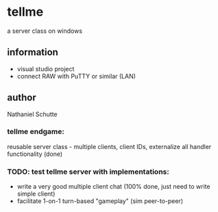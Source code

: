 # tellme
a server class on windows

## information
- visual studio project
- connect RAW with PuTTY or similar (LAN)

## author
Nathaniel Schutte

### tellme endgame:
 reusable server class - multiple clients, client IDs, externalize all handler functionality (done)
 
### TODO: test tellme server with implementations:
 - write a very good multiple client chat (100% done, just need to write simple client)
 - facilitate 1-on-1 turn-based "gameplay" (sim peer-to-peer)
